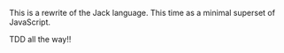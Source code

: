 This is a rewrite of the Jack language.  This time as a minimal superset of JavaScript.

TDD all the way!!
